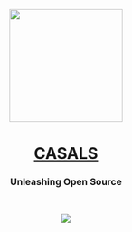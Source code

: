 <p align="center">
  <a href="https://casals.ar">
    <img src="https://avatars.githubusercontent.com/u/143447515?s=400&u=24815cc220ffe4a8a3252817c0885f0df4ac08f0&v=4" width="200" height="200">
  </a>
</p>

<h1 align="center"><a href="https://casals.ar">CASALS</a></h1>

### <p align="center">Unleashing Open Source</p>

<br>

<p align="center">
  <a href="https://casals.ar">
    <img src="https://img.shields.io/badge/proxy.casals.ar-blue">
  </a>
</p>
